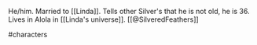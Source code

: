 He/him. Married to [[Linda]]. Tells other Silver's that he is not old, he is 36. Lives in Alola in [[Linda's universe]]. [[@SilveredFeathers]]

#characters 
